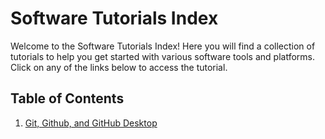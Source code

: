 # Software Tutorials Index

Welcome to the Software Tutorials Index! Here you will find a collection of tutorials to help you get started with various software tools and platforms. Click on any of the links below to access the tutorial.

## Table of Contents

1. [Git, Github, and GitHub Desktop](git%2F1-basics.md)
